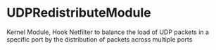 # UDPRedistributeModule
Kernel Module, Hook Netfilter to balance the load of UDP packets in a specific port by the distribution of packets across multiple ports
